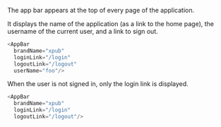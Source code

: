 The app bar appears at the top of every page of the application.

It displays the name of the application (as a link to the home page), the username of the current user, and a link to sign out. 

```js
<AppBar
  brandName="xpub"
  loginLink="/login"
  logoutLink="/logout"
  userName="foo"/>
```

When the user is not signed in, only the login link is displayed.

```js
<AppBar
  brandName="xpub"
  loginLink="/login"
  logoutLink="/logout"/>
```
